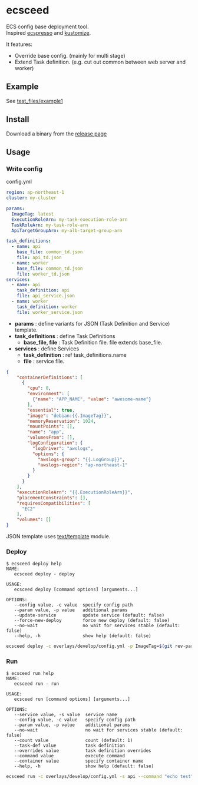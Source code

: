 # ecsceed

ECS config base deployment tool.  
Inspired [ecspresso](https://github.com/kayac/ecspresso) and [kustomize](https://github.com/kubernetes-sigs/kustomize).

It features: 
* Override base config. (mainly for multi stage)
* Extend Task definition. (e.g. cut out common between web server and worker)

## Example

See [test_files/example1](test_files/example1)

## Install

Download a binary from the [release page](releases)

## Usage

### Write config

config.yml

```yml
region: ap-northeast-1
cluster: my-cluster

params:
  ImageTag: latest
  ExecutionRoleArn: my-task-execution-role-arn
  TaskRoleArn: my-task-role-arn
  ApiTargetGroupArn: my-alb-target-group-arn

task_definitions:
  - name: api
    base_file: common_td.json
    file: api_td.json
  - name: worker
    base_file: common_td.json
    file: worker_td.json
services:
  - name: api
    task_definition: api
    file: api_service.json
  - name: worker
    task_definition: worker
    file: worker_service.json
```

* **params** : define variants for JSON (Task Definition and Service) template.
* **task_definitions** : define Task Definitions
    * **base_file, file** : Task Definition file. file extends base_file.
* **services** : define Services
    * **task_definition** : ref task_definitions.name
    * **file** : service file.

```json
{
    "containerDefinitions": [
      {
        "cpu": 0,
        "environment": [
          {"name": "APP_NAME", "value": "awesome-name"}
        ],
        "essential": true,
        "image": "debian:{{.ImageTag}}",
        "memoryReservation": 1024,
        "mountPoints": [],
        "name": "app",
        "volumesFrom": [],
        "logConfiguration": {
          "logDriver": "awslogs",
          "options": {
            "awslogs-group": "{{.LogGroup}}",
            "awslogs-region": "ap-northeast-1"
          }
        }
      }
    ],
    "executionRoleArn": "{{.ExecutionRoleArn}}",
    "placementConstraints": [],
    "requiresCompatibilities": [
      "EC2"
    ],
    "volumes": []
}
```

JSON template uses [text/template](https://golang.org/pkg/text/template/) module.


### Deploy

```
$ ecsceed deploy help
NAME:
   ecsceed deploy - deploy

USAGE:
   ecsceed deploy [command options] [arguments...]

OPTIONS:
   --config value, -c value  specify config path
   --param value, -p value   additional params
   --update-service          update service (default: false)
   --force-new-deploy        force new deploy (default: false)
   --no-wait                 no wait for services stable (default: false)
   --help, -h                show help (default: false)
```

```bash
ecsceed deploy -c overlays/develop/config.yml -p ImageTag=$(git rev-parse HEAD)
```

### Run

```
$ ecsceed run help
NAME:
   ecsceed run - run

USAGE:
   ecsceed run [command options] [arguments...]

OPTIONS:
   --service value, -s value  service name
   --config value, -c value   specify config path
   --param value, -p value    additional params
   --no-wait                  no wait for services stable (default: false)
   --count value              count (default: 1)
   --task-def value           task definition
   --overrides value          task definition overrides
   --command value            execute command
   --container value          specify container name
   --help, -h                 show help (default: false)
```

```bash
ecsceed run -c overlays/develop/config.yml -s api --command "echo test"
```
